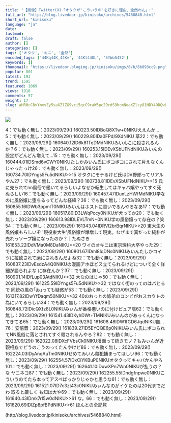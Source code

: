 ```yaml
---
title: "【画像】Twitter(X)「オタクが'こういうの'を好きに理由、全然わん」："
full_url: "http://blog.livedoor.jp/kinisoku/archives/5468840.html"
short_url: "kinisoku"
language: "ja"
date: 
lastmod: 
draft: false
author: []
categories: []
tags: ['オタク', 'キニ', '全然']
encoded_tags: ['44Kq44K_44Kv', '44Kt44OL', '5YWo54S2']
keywords: []
thumbnail: "https://livedoor.blogimg.jp/kinisoku/imgs/8/b/8b893cc9.png"
popular: 801
latest: 193
trend: 1595
featured: 1069
views: 1918
comments: 57
weight: 17
slug: aHR0cC8vYmxvZy5saXZlZG9vci5qcC9raW5pc29rdS9hcmNoaXZlcy81NDY4ODQwLmh0bWw=
---
```


![](https://livedoor.blogimg.jp/kinisoku/imgs/8/b/8b893cc9.png)

4：でも動く無し：2023/09/29() 160223.50IDBoQ8XTw+0NIKUええんか…5：でも動く無し：2023/09/29() 160229.80IDa0FPd/9XdNIKU 草22：でも動く無し：2023/09/29() 160640.12ID6k81TqDMdNIKUみいんこに殺されるんか？6：でも動く無し：2023/09/29() 160253.15IDEvXSbUFNdNIKUみいんの設定がどんどん増えて…15：でも動く無し：2023/09/29() 160444.01IDSmd6vCWY0NIKUたしかみいん氏にボコボコにされて片えなくんじゃったっけ26：でも動く無し：2023/09/29() 160734.70IDYngs5Fu5dNIKU>>15 オタクにモテるけど氏はDV野郎ってリアルやん27：でも動く無し：2023/09/29() 160738.81IDEvXSbUFNdNIKU>>15 氏に売られてnn風俗で働いてるらしいよなぜか転生してはキャバ嬢やってすぐ死ぬらしい16：でも動く無し：2023/09/29() 160457.47IDunLzHWfMdNIKU学なのに風俗嬢に堕ちるってどんな経緯？36：でも動く無し：2023/09/29() 160855.16IDWb3ppmlT0NIKUみいんはホストに貢いでるんやろなあ17：でも動く無し：2023/09/29() 160517.80ID3LWqPccy0NIKUが犬ってか20：でも動く無し：2023/09/29() 160613.98IDLEVLTmN+0NIKU学の風俗嬢って存在の？笑54：でも動く無し：2023/09/29() 161343.04IDRVl2brBqrNIKU>>20 東大生の風俗嬢もらしいぞ '現役東大生'風俗嬢が爆増して現実。なぜまで真だった純朴が売れっソープ嬢になったのか？｜たぬさき 161653.22IDdVMa0M8DaNIKU>>20 ワイのオキニは東京理科大卒やった29：でも動く無し：2023/09/29() 160801.67IDml8IqDNs0NIKUみいんたしかコイツに拉致されて磨にされるんだよね32：でも動く無し：2023/09/29() 160837.23IDvEsdzA4Q0NIKUの漫画アホほどス立てられるけどについて全く詳細が語られよな に存在んか？37：でも動く無し：2023/09/29() 160901.14IDfLup03AtdNIKU>>32 大なのはじゃ50：でも動く無し：2023/09/29() 161225.59IDYngs5Fu5dNIKU>>32 ではなく衒のってのはバとるで 同統の風の｢ゐ｣っても疑惑が53：でも動く無し：2023/09/29() 161317.82IDwYfDaqm50NIKU>>32 40のおっとの姉弟のコンビがおスカウトの為にいてるらしい34：でも動く無し：2023/09/29() 160848.72IDicQXfz8L0NIKUみぃんが番格悪いのに付けピュア陰62：でも動く無し：2023/09/29() 161541.43IDKyhDWt+TMNIKUみいんのがあっくんになってきてる65：でも動く無し：2023/09/29() 161608.48IDW1fGD6JqdNIKU自…76：安倍晋：2023/09/29() 161839.27ID5EYQQE6p0NIKUみいん氏にボコられてNN風俗に落とされてすぐ殺されるんやろ？82：でも動く無し：2023/09/29() 162022.08IDXcFVbsCk0NIKU漫画って続きモノ？もみぃんが近親相姦でどうのこうのってたんやけど86：でも動く無し：2023/09/29() 162224.03IDyAnqAuTm0NIKUせめてみいん殺犯捕まってほしい96：でも動く無し：2023/09/29() 162554.57IDxCiYKBuP0NIKUオタクってキャバかんやろ101：でも動く無し：2023/09/29() 162641.10IDuwXPn7Wn0NIKUが払うの？な ヤニネコ87：でも動く無し：2023/09/29() 162255.55IDndgfnpwe0NIKUこういうのてたら本ってアスペばっかりじゃかと思うな61：でも動く無し：2023/09/29() 161521.07ID7c3zt43c0NIKUみぃんなのがイケたのは20代までだわ 取ると厳しく も知は大や69：でも動く無し：2023/09/29() 161640.43IDmk7rI5w0dNIKU>>61 な。66：でも動く無し：2023/09/29() 161620.69IDlZp8pfBPdNIKU>>61 ほんとの全記覧

(http//blog.livedoor.jp/kinisoku/archives/5468840.html)
